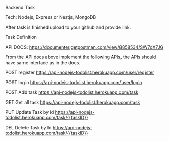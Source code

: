 Backend Task

Tech:
Nodejs, Express or Nestjs, MongoDB

After task is finished upload to your github and provide link.

Task Definition

API DOCS: https://documenter.getpostman.com/view/8858534/SW7dX7JG

From the API docs above implement the following APIs,
the APIs should have same interface as in the docs.

POST register
https://api-nodejs-todolist.herokuapp.com/user/register

POST login
https://api-nodejs-todolist.herokuapp.com/user/login

POST Add task
https://api-nodejs-todolist.herokuapp.com/task

GET Get all task
https://api-nodejs-todolist.herokuapp.com/task

PUT Update Task by Id
https://api-nodejs-todolist.herokuapp.com/task/{{taskID}}

DEL Delete Task by Id
https://api-nodejs-todolist.herokuapp.com/task/{{taskID}}
